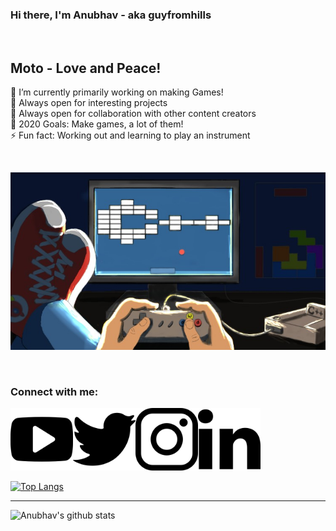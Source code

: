 ### Hi there, I'm Anubhav - aka guyfromhills 
<br/>

## Moto - Love and Peace! <br/>
🔭 I’m currently primarily working on making Games!<br/>
🌱 Always open for interesting projects <br/>
👯 Always open for collaboration with other content creators <br/>
🥅 2020 Goals: Make games, a lot of them! <br/>
⚡ Fun fact: Working out and learning to play an instrument <br/>
 
 
<br/>
 
![alt Game](https://github.com/guyfromhills/guyfromhills/blob/master/images/games.jpg)
 
<br/>

### Connect with me:

[<img height="100px" width="100px" src="/images/linkedin-logo.png"/>][Linkedin] 
[<img align="left" height="100px" width="100px" src="/images/youtube-logo.png"/>][Youtube]
[<img align="left" height="100px" width="100px" src="/images/twitter-black-shape.png"/>][Twitter]
[<img align="left" height="100px" width="100px" src="/images/instagram-logo.png"/>][Instagram]
<br/>



[![Top Langs](https://github-readme-stats.vercel.app/api/top-langs/?username=guyfromhills&layout=compact)](https://github.com/anuraghazra/github-readme-stats)


---
![Anubhav's github stats](https://github-readme-stats.vercel.app/api?username=guyfromhills&show_icons=true&theme=dracula)

<br/>
<br/>


[Linkedin]:https://www.linkedin.com/in/guyfromhills/ 
[Youtube]:https://www.youtube.com/channel/UCY9wK6W6rzvGNxidxC7Tgiw?view_as=subscriber
[Twitter]:https://twitter.com/guyfromhills
[Instagram]:https://www.instagram.com/guyfromhills/?hl=en



